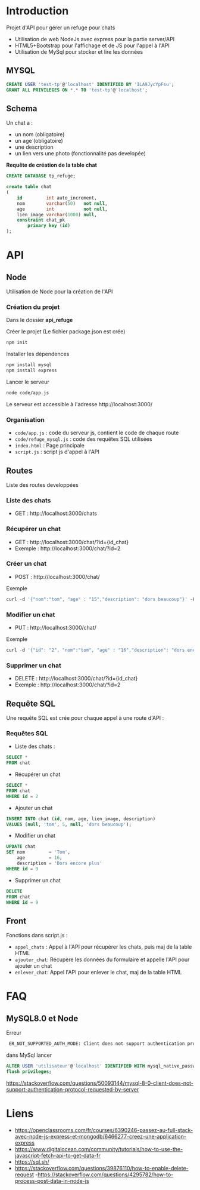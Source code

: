 # Introduction

Projet d'API pour gérer un refuge pour chats

- Utilisation de web NodeJs avec express pour la partie server/API
- HTML5+Bootstrap pour l'affichage et de JS pour l'appel à l'API
- Utilisation de MySql pour stocker et lire les données

## MYSQL

```sql
CREATE USER 'test-tp'@'localhost' IDENTIFIED BY 'ILA9JycYpFsu';
GRANT ALL PRIVILEGES ON *.* TO 'test-tp'@'localhost';
```

## Schema

Un chat a :

- un nom (obligatoire)
- un age (obligatoire)
- une description
- un lien vers une photo (fonctionnalité pas developée)

**Requête de création de la table chat**

```sql
CREATE DATABASE tp_refuge;

create table chat
(
    id         int auto_increment,
    nom        varchar(50)   not null,
    age        int           not null,
    lien_image varchar(1000) null,
    constraint chat_pk
        primary key (id)
);
```

# API

## Node

Utilisation de Node pour la création de l'API

### Création du projet

Dans le dossier **api_refuge**

Créer le projet (Le fichier package.json est crée)

```bash
npm init
```

Installer les dépendences

```bash
npm install mysql
npm install express
```

Lancer le serveur

```bash
node code/app.js
```

Le serveur est accessible à l'adresse http://localhost:3000/

### Organisation

- ```code/app.js``` : code du serveur js, contient le code de chaque route
- ```code/refuge_mysql.js``` : code des requêtes SQL utilisées
- ```index.html``` : Page principale
- ```script.js``` : script js d'appel à l'API

## Routes

Liste des routes developpées

### Liste des chats

- GET : http://localhost:3000/chats

### Récupérer un chat

- GET : http://localhost:3000/chat/?id={id_chat}
- Exemple : http://localhost:3000/chat/?id=2

### Créer un chat

- POST : http://localhost:3000/chat/

Exemple

```sql
curl -d '{"nom":"tom", "age" : "15","description": "dors beaucoup"}' -H "Content-Type: application/json" http://localhost:3000/chat
```

### Modifier un chat

- PUT : http://localhost:3000/chat/

Exemple

```sql
curl -d '{"id": "2", "nom":"tom", "age" : "16","description": "dors encore plus"}' -H "Content-Type: application/json" http://localhost:3000/chat
```

### Supprimer un chat

- DELETE : http://localhost:3000/chat/?id={id_chat}
- Exemple : http://localhost:3000/chat/?id=2

## Requête SQL

Une requête SQL est crée pour chaque appel à une route d'API :

### Requêtes SQL

- Liste des chats :

```sql
SELECT *
FROM chat
  ```

- Récupérer un chat

```sql
SELECT *
FROM chat
WHERE id = 2                              
  ```

- Ajouter un chat

```sql
INSERT INTO chat (id, nom, age, lien_image, description)
VALUES (null, 'tom', 5, null, 'dors beaucoup');                       
 ```

- Modifier un chat

```sql
UPDATE chat
SET nom         = 'Tom',
    age         = 16,
    description = 'Dors encore plus'
WHERE id = 9
```

- Supprimer un chat

```sql
DELETE
FROM chat
WHERE id = 9
```

## Front

Fonctions dans script.js : 

- ```appel_chats``` : Appel à l'API pour récupérer les chats, puis maj de la table HTML
- ```ajouter_chat```: Récupère les données du formulaire et appelle l'API pour ajouter un chat
- ```enlever_chat```: Appel l'API pour enlever le chat, maj de la table HTML

# FAQ

## MySQL8.0 et Node

Erreur

```bash
 ER_NOT_SUPPORTED_AUTH_MODE: Client does not support authentication protocol requested by server; consider upgrading MySQL client
```

dans MySql lancer

```sql
ALTER USER 'utilisateur'@'localhost' IDENTIFIED WITH mysql_native_password BY 'mdp';
flush privileges;
```

https://stackoverflow.com/questions/50093144/mysql-8-0-client-does-not-support-authentication-protocol-requested-by-server

# Liens

- https://openclassrooms.com/fr/courses/6390246-passez-au-full-stack-avec-node-js-express-et-mongodb/6466277-creez-une-application-express
- https://www.digitalocean.com/community/tutorials/how-to-use-the-javascript-fetch-api-to-get-data-fr
- https://sql.sh/
- https://stackoverflow.com/questions/39876110/how-to-enable-delete-request
-https://stackoverflow.com/questions/4295782/how-to-process-post-data-in-node-js